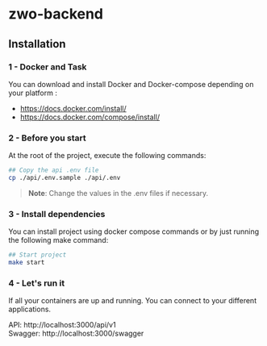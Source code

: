 # zwo-backend

## Installation

### 1 - Docker and Task
You can download and install Docker and Docker-compose depending on your platform :

- https://docs.docker.com/install/
- https://docs.docker.com/compose/install/

### 2 - Before you start
At the root of the project, execute the following commands:
 ```bash
## Copy the api .env file
cp ./api/.env.sample ./api/.env
 ```

> **Note**: Change the values in the .env files if necessary.

### 3 - Install dependencies
You can install project using docker compose commands or by just running the following make command:
```bash
## Start project
make start
```

### 4 - Let's run it
If all your containers are up and running. You can connect to your different applications.

API: http://localhost:3000/api/v1 <br/>
Swagger: http://localhost:3000/swagger
